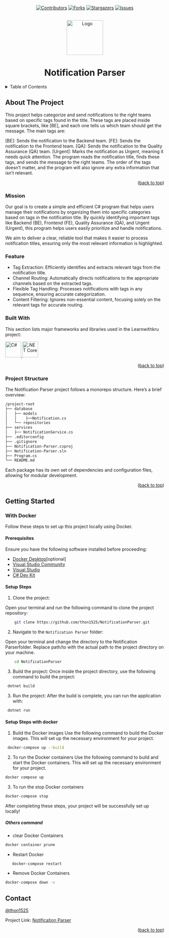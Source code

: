 <div align="center">
  <!-- Improved compatibility of back to top link: See: https://github.com/othneildrew/Best-README-Template/pull/73 -->
  <a name="readme-top"></a>
  <!--
  *** Thanks for checking out the Best-README-Template. If you have a suggestion
  *** that would make this better, please fork the repo and create a pull request
  *** or simply open an issue with the tag "enhancement".
  *** Don't forget to give the project a star!
  *** Thanks again! Now go create something AMAZING! :D
  -->

  <!-- PROJECT SHIELDS -->
  <!--
  *** I'm using markdown "reference style" links for readability.
  *** Reference links are enclosed in brackets [ ] instead of parentheses ( ).
  *** See the bottom of this document for the declaration of the reference variables
  *** for contributors-url, forks-url, etc. This is an optional, concise syntax you may use.
  *** https://www.markdownguide.org/basic-syntax/#reference-style-links
  -->

[![Contributors][contributors-shield]][contributors-url]
[![Forks][forks-shield]][forks-url]
[![Stargazers][stars-shield]][stars-url]
[![Issues][issues-shield]][issues-url]

<!-- [![MIT License][license-shield]][license-url] -->
<!-- [![LinkedIn][linkedin-shield]][linkedin-url] -->

  <br />
  <a href="https://github.com/thon1525/console-application-asp.net.git">
    <img src="https://avatars.githubusercontent.com/u/137491012?s=400&u=03062efdf32ae0afdf1a77c03e491f64992b6702&v=4" alt="Logo" width="115" height="110">
  </a>

  <h1 align="center">Notification Parser</h1>
</div>

<!-- TABLE OF CONTENTS -->
<details>
  <summary>Table of Contents</summary>
  <ol>
    <li>
      <a href="#about-the-project">About The Project</a>
      <ul>
        <li><a href="#Feature">Feature</a></li>
        <li><a href="#built-with">Built With</a></li>
      </ul>
    </li>
    <li>
      <a href="#getting-started">Getting Started</a>
      <ul>
        <li><a href="#prerequisites">Prerequisites</a></li>
        <li><a href="#installation">Installation</a></li>
      </ul>
    </li>
    <li><a href="#usage">Usage</a></li>
    <li><a href="#contact">Contact</a></li>
  </ol>
</details>

<!-- ABOUT THE PROJECT -->

## About The Project

This project helps categorize and send notifications to the right teams based on specific tags found in the title. These tags are placed inside square brackets, like [BE], and each one tells us which team should get the message. The main tags are:

[BE]: Sends the notification to the Backend team.
[FE]: Sends the notification to the Frontend team.
[QA]: Sends the notification to the Quality Assurance (QA) team.
[Urgent]: Marks the notification as Urgent, meaning it needs quick attention.
The program reads the notification title, finds these tags, and sends the message to the right teams. The order of the tags doesn’t matter, and the program will also ignore any extra information that isn’t relevant.

<p align="right">(<a href="#readme-top">back to top</a>)</p>

### Mission

Our goal is to create a simple and efficient C# program that helps users manage their notifications by organizing them into specific categories based on tags in the notification title. By quickly identifying important tags like Backend (BE), Frontend (FE), Quality Assurance (QA), and Urgent (Urgent), this program helps users easily prioritize and handle notifications.

We aim to deliver a clear, reliable tool that makes it easier to process notification titles, ensuring only the most relevant information is highlighted.

### Feature

- Tag Extraction: Efficiently identifies and extracts relevant tags from the notification title.
- Channel Routing: Automatically directs notifications to the appropriate channels based on the extracted tags.
- Flexible Tag Handling: Processes notifications with tags in any sequence, ensuring accurate categorization.
- Content Filtering: Ignores non-essential content, focusing solely on the relevant tags for accurate routing.

### Built With

This section lists major frameworks and libraries used in the Learnwithkru project:

<a href="https://learn.microsoft.com/en-us/dotnet/csharp/">
  <img src="https://user-images.githubusercontent.com/25181517/121405384-444d7300-c95d-11eb-959f-913020d3bf90.png" alt="C#" title="C#" width="50" height="50" />
</a>
  <a href="https://dotnet.microsoft.com/">
  <img src="https://user-images.githubusercontent.com/25181517/121405754-b4f48f80-c95d-11eb-8893-fc325bde617f.png" alt=".NET Core" title=".NET Core" width="50" height="50" />
</a>
<p align="right">(<a href="#readme-top">back to top</a>)</p>
<!-- LINKS -->

### Project Structure

The Notification Parser project follows a monorepo structure. Here’s a brief overview:

```sh
/project-root
├── database
│   ├── models
│   │    ├──Notification.cs
│   └── repositories
├── services
│   ├── NotificationService.cs
├── .editorconfig
├── .gitignore
├── Notification-Parser.csproj
├── Notification-Parser.sln
├── Program.cs
└── README.md
```

Each package has its own set of dependencies and configuration files, allowing for modular development.

<p align="right">(<a href="#readme-top">back to top</a>)</p>
<!-- GETTING STARTED -->

## Getting Started

### With Docker

Follow these steps to set up this project locally using Docker.

#### Prerequisites

Ensure you have the following software installed before proceeding:

- [Docker Desktop](https://www.docker.com/products/docker-desktop/)[optional]
- [Visual Studio Community](https://visualstudio.microsoft.com/vs/community/)
- [Visual Studio](https://code.visualstudio.com/)
- [C# Dev Kit](https://marketplace.visualstudio.com/items?itemName=ms-dotnettools.csdevkit)

#### Setup Steps

1. Clone the project:

Open your terminal and run the following command to clone the project repository:

```sh
    git clone https://github.com/thon1525/NotificationParser.git
```

2. Navigate to the `Notification Parser` folder:

Open your terminal and change the directory to the Notification Parserfolder. Replace path/to with the actual path to the project directory on your machine.

```sh
    cd NotificationParser
```

3. Build the project:
   Once inside the project directory, use the following command to build the project:

```sh
 dotnet build
```

3. Run the project:
   After the build is complete, you can run the application with:

```sh
 dotnet run
```

#### Setup Steps with docker

1. Build the Docker images
   Use the following command to build the Docker images. This will set up the necessary environment for your project.

```sh
 docker-compose up --build
```

2.  To run the Docker containers
    Use the following command to build and start the Docker containers. This will set up the necessary environment for your project.

```sh
docker compose up
```

3.  To run the stop Docker containers

```sh
docker-compose stop
```

After completing these steps, your project will be successfully set up locally!

##### Others command

- clear Docker Containers

```sh
docker container prune
```

- Restart Docker

```sh
   docker-compose restart
```

- Remove Docker Containers

```sh
docker-compose down -v
```

## Contact

[@thon1525](https://github.com/thon1525)

Project Link: [Notification Parser](https://github.com/thon1525/console-application-asp.net.git)

<p align="right">(<a href="#readme-top">back to top</a>)</p>

<!-- MARKDOWN LINKS & IMAGES -->
<!-- https://www.markdownguide.org/basic-syntax/#reference-style-links -->

[contributors-shield]: https://img.shields.io/github/contributors/othneildrew/Best-README-Template.svg?style=for-the-badge
[contributors-url]: https://github.com/thon1525/console-application-asp.net/graphs/contributors
[forks-shield]: https://img.shields.io/github/forks/othneildrew/Best-README-Template.svg?style=for-the-badge
[forks-url]: https://github.com/thon1525/console-application-asp.net/forks
[stars-shield]: https://img.shields.io/github/stars/othneildrew/Best-README-Template.svg?style=for-the-badge
[stars-url]: https://github.com/Vath-Song99/learnwithkru-monorepo/stargazers
[issues-shield]: https://img.shields.io/github/issues/othneildrew/Best-README-Template.svg?style=for-the-badge
[issues-url]: https://github.com/thon1525/console-application-asp.net/issues
[license-shield]: https://img.shields.io/github/license/othneildrew/Best-README-Template.svg?style=for-the-badge
[license-url]: https://github.com/othneildrew/Best-README-Template/blob/master/LICENSE.txt
[linkedin-shield]: https://img.shields.io/badge/-LinkedIn-black.svg?style=for-the-badge&logo=linkedin&colorB=555
[linkedin-url]: https://linkedin.com/in/othneildrew
[product-screenshot]: images/screenshot.png
[Next.js]: https://img.shields.io/badge/next.js-000000?style=for-the-badge&logo=nextdotjs&logoColor=white
[Next-url]: https://nextjs.org/
[React.js]: https://img.shields.io/badge/React-20232A?style=for-the-badge&logo=react&logoColor=61DAFB
[React-url]: https://reactjs.org/
[Vue.js]: https://img.shields.io/badge/Vue.js-35495E?style=for-the-badge&logo=vuedotjs&logoColor=4FC08D
[Vue-url]: https://vuejs.org/
[Angular.io]: https://img.shields.io/badge/Angular-DD0031?style=for-the-badge&logo=angular&logoColor=white
[Angular-url]: https://angular.io/
[Svelte.dev]: https://img.shields.io/badge/Svelte-4A4A55?style=for-the-badge&logo=svelte&logoColor=FF3E00
[Svelte-url]: https://svelte.dev/
[Laravel.com]: https://img.shields.io/badge/Laravel-FF2D20?style=for-the-badge&logo=laravel&logoColor=white
[Laravel-url]: https://laravel.com
[Bootstrap.com]: https://img.shields.io/badge/Bootstrap-563D7C?style=for-the-badge&logo=bootstrap&logoColor=white
[Bootstrap-url]: https://getbootstrap.com
[JQuery.com]: https://img.shields.io/badge/jQuery-0769AD?style=for-the-badge&logo=jquery&logoColor=white
[JQuery-url]: https://jquery.com
[Node.js]: https://img.shields.io/badge/Node.js-43853D?style=for-the-badge&logo=node.js&logoColor=white
[Node-url]: https://nodejs.org/
[Express.js]: https://img.shields.io/badge/Express.js-000000?style=for-the-badge&logo=express&logoColor=white
[Express-url]: https://expressjs.com/
[TypeScript]: https://img.shields.io/badge/TypeScript-007ACC?style=for-the-badge&logo=typescript&logoColor=white
[TypeScript-url]: https://www.typescriptlang.org/
[MongoDB]: https://img.shields.io/badge/MongoDB-47A248?style=for-the-badge&logo=mongodb&logoColor=white
[MongoDB-url]: https://www.mongodb.com/
[JavaScript]: https://img.shields.io/badge/JavaScript-F7DF1E?style=for-the-badge&logo=javascript&logoColor=black
[Next.js]: https://img.shields.io/badge/Next.js-000000?style=for-the-badge&logo=next.js&logoColor=white
[Figma]: https://img.shields.io/badge/Figma-F24E1E?style=for-the-badge&logo=figma&logoColor=white
[Figma-url]: https://www.figma.com/design/ij4jlwjEniD1K69xLpaSt0/KRU-UI?m=dev&node-id=13-2&t=JM8rD22nxHWmXm5T-1
